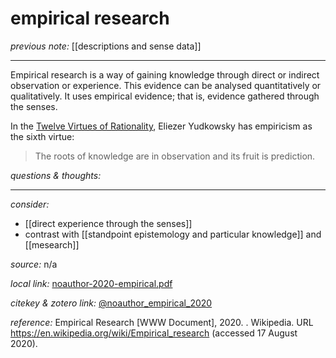 # empirical research

_previous note:_ [[descriptions and sense data]]

---

Empirical research is a way of gaining knowledge through direct or indirect observation or experience. This evidence can be analysed quantitatively or qualitatively. It uses empirical evidence; that is, evidence gathered through the senses.

In the [Twelve Virtues of Rationality](https://www.lesswrong.com/posts/7ZqGiPHTpiDMwqMN2/twelve-virtues-of-rationality), Eliezer Yudkowsky has empiricism as the sixth virtue: 

>The roots of knowledge are in observation and its fruit is prediction.


_questions & thoughts:_



--- 

_consider:_

- [[direct experience through the senses]]
- contrast with [[standpoint epistemology and particular knowledge]] and [[mesearch]]


_source:_ n/a

_local link:_ [noauthor-2020-empirical.pdf](hook://file/njcLlQOQD?p=c2tlbGxpcy9Eb3dubG9hZHM=&n=noauthor-2020-empirical.pdf)

_citekey & zotero link:_ [@noauthor_empirical_2020](zotero://select/items/1_GZ75QJH8)


_reference:_ Empirical Research [WWW Document], 2020. . Wikipedia. URL <https://en.wikipedia.org/wiki/Empirical_research> (accessed 17 August 2020).

